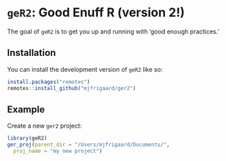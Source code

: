 
<!-- README.md is generated from README.Rmd. Please edit that file -->

# `geR2`: Good Enuff R (version 2!)

<!-- badges: start -->
<!-- badges: end -->

The goal of `geR2` is to get you up and running with ‘good enough
practices.’

## Installation

You can install the development version of `geR2` like so:

``` r
install.packages("remotes")
remotes::install_github("mjfrigaard/ger2")
```

## Example

Create a new `ger2` project:

``` r
library(geR2)
ger_proj(parent_dir = "/Users/mjfrigaard/Documents/", 
  proj_name = "my new project")
```
